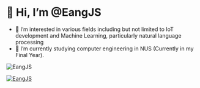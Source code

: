 # 👋 Hi, I’m @EangJS
- 👀 I’m interested in various fields including but not limited to IoT development and Machine Learning, particularly natural language processing
- 🌱 I’m currently studying computer engineering in NUS (Currently in my Final Year).

<p align="left"> <img src="https://komarev.com/ghpvc/?username=EangJS&label=Profile%20views&color=blueviolet&style=flat" alt="EangJS" /> </p>
<p align="left"> <a href="https://github.com/ryo-ma/github-profile-trophy"><img src="https://github-profile-trophy.vercel.app/?username=EangJS" alt="EangJS" /></a> </p>
